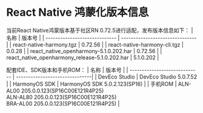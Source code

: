 # React Native 鸿蒙化版本信息
当前React Native鸿蒙版本基于社区RN 0.72.5进行适配，发布版本信息如下：
| 名称                          | 版本号                            |
| ----------------------------- | -------------------------------|
| react-native-harmony.tgz        | 0.72.56 |
| react-native-harmony-cli.tgz    | 0.0.28 |
| react_native_openharmony-5.1.0.202.har                          | 0.72.56 |
| react_native_openharmony_release-5.1.0.202.har                  | 5.1.0.202 |

配套IDE、SDK版本和手机ROM：
| 名称                          | 版本号                            |
| ----------------------------- | -------------------------------|
| DevEco Studio     | DevEco Studio 5.0.7.52 |
| HarmonyOS SDK     | HarmonyOS SDK 5.0.2.123(SP16) |
| 手机ROM           | ALN-AL00 205.0.0.123(SP16C00E121R4P25) <br> ALN-AL80 205.0.0.123(SP16C00E121R4P25) <br> BRA-AL00 205.0.0.123(SP16C00E121R4P25) |


